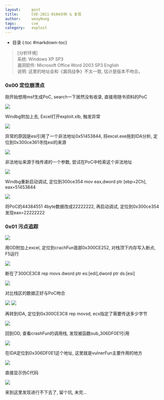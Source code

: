 ```yaml
---
layout:		post
title:		CVE-2011-0104分析 & 复现
author:		wooy0ung
tags:		cve
category:  	exploit
---
```


- 目录
{:toc #markdown-toc}

>[分析环境]  
>系统: Windows XP SP3  
>漏洞软件: Microsoft Office Word 2003 SP3 English  
>说明: 这里的地址会和《漏洞战争》不太一致, 估计是版本不吻合。  
<!-- more -->


### 0x00 定位崩溃点

刚开始想用msf生成PoC, search一下居然没有收录, 直接用随书资料的PoC

![](/assets/img/exploit/2017-09-27-cve-2011-0104/0x00.png)

Windbg附加上去, Excel打开exploit.xlb, 触发异常

![](/assets/img/exploit/2017-09-27-cve-2011-0104/0x01.png)

异常的原因是esi引用了一个非法地址0x51453844, 将excel.exe拖到IDA分析, 定位到0x300ce361寻找esi的来源

![](/assets/img/exploit/2017-09-27-cve-2011-0104/0x02.png)

非法地址来源于栈传递的一个参数, 尝试在PoC中检索这个非法地址

![](/assets/img/exploit/2017-09-27-cve-2011-0104/0x03.png)

Windbg重新启动调试, 定位到300ce354 mov eax,dword ptr [ebp+2Ch], eax=51453844

![](/assets/img/exploit/2017-09-27-cve-2011-0104/0x04.png)

将PoC的44384551 4byte数据改成22222222, 再启动调试, 定位到0x300ce354发现eax=22222222


### 0x01 污点追踪

![](/assets/img/exploit/2017-09-27-cve-2011-0104/0x05.png)

用OD附加上excel, 定位到crachFun首部0x300CE252, 对栈顶下内存写入断点, F5运行

![](/assets/img/exploit/2017-09-27-cve-2011-0104/0x06.png)

断在了300CE3C8 rep movs dword ptr es:[edi],dword ptr ds:[esi]

![](/assets/img/exploit/2017-09-27-cve-2011-0104/0x07.png)

对比栈区的数据正好与PoC吻合

![](/assets/img/exploit/2017-09-27-cve-2011-0104/0x08.png)
![](/assets/img/exploit/2017-09-27-cve-2011-0104/0x09.png)

再转到IDA, 定位到0x300CE3C8 rep movsd, ecx指定了需要传送多少字节

![](/assets/img/exploit/2017-09-27-cve-2011-0104/0x0a.png)

回到OD, 查看crashFun的调用栈, 发现被函数sub_306DF0E1引用

![](/assets/img/exploit/2017-09-27-cve-2011-0104/0x0b.png)

在IDA定位到0x306DF0E1这个地址, 这里就是vulnerFun主要作用的地方

![](/assets/img/exploit/2017-09-27-cve-2011-0104/0x0c.png)

直接显示伪C代码

![](/assets/img/exploit/2017-09-27-cve-2011-0104/0x0d.png)

来到这里发现进行不下去了, 留个坑, 未完...